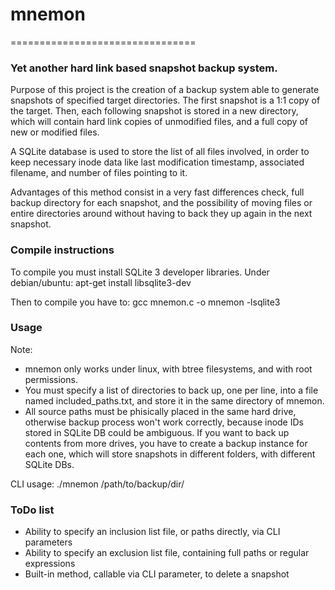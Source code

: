 # mnemon
================================


### Yet another hard link based snapshot backup system.

Purpose of this project is the creation of a backup system able to generate snapshots of specified target directories. The first snapshot is a 1:1 copy of the target. Then, each following snapshot is stored in a new directory, which will contain hard link copies of unmodified files, and a full copy of new or modified files.

A SQLite database is used to store the list of all files involved, in order to keep necessary inode data like last modification timestamp, associated filename, and number of files pointing to it.

Advantages of this method consist in a very fast differences check, full backup directory for each snapshot, and the possibility of moving files or entire directories around without having to back they up again in the next snapshot.


### Compile instructions

To compile you must install SQLite 3 developer libraries. Under debian/ubuntu:
apt-get install libsqlite3-dev

Then to compile you have to:
gcc mnemon.c -o mnemon -lsqlite3


### Usage

Note:

* mnemon only works under linux, with btree filesystems, and with root permissions.
* You must specify a list of directories to back up, one per line, into a file named included_paths.txt, and store it in the same directory of mnemon.
* All source paths must be phisically placed in the same hard drive, otherwise backup process won't work correctly, because inode IDs stored in SQLite DB could be ambiguous. If you want to back up contents from more drives, you have to create a backup instance for each one, which will store snapshots in different folders, with different SQLite DBs.

CLI usage:
./mnemon /path/to/backup/dir/


### ToDo list

*  Ability to specify an inclusion list file, or paths directly, via CLI parameters 
*  Ability to specify an exclusion list file, containing full paths or regular expressions
*  Built-in method, callable via CLI parameter, to delete a snapshot
